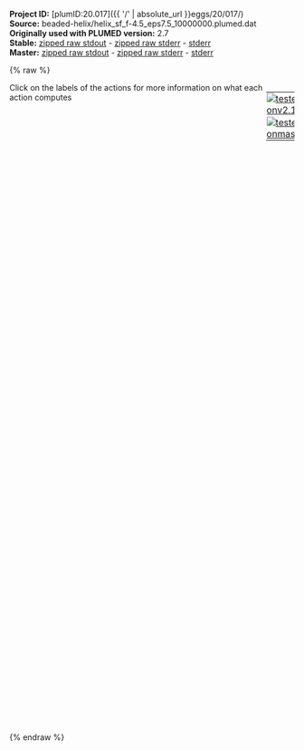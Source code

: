 **Project ID:** [plumID:20.017]({{ '/' | absolute_url }}eggs/20/017/)  
**Source:** beaded-helix/helix_sf_f-4.5_eps7.5_10000000.plumed.dat  
**Originally used with PLUMED version:** 2.7  
**Stable:** [zipped raw stdout](helix_sf_f-4.5_eps7.5_10000000.plumed.dat.plumed.stdout.txt.zip) - [zipped raw stderr](helix_sf_f-4.5_eps7.5_10000000.plumed.dat.plumed.stderr.txt.zip) - [stderr](helix_sf_f-4.5_eps7.5_10000000.plumed.dat.plumed.stderr)  
**Master:** [zipped raw stdout](helix_sf_f-4.5_eps7.5_10000000.plumed.dat.plumed_master.stdout.txt.zip) - [zipped raw stderr](helix_sf_f-4.5_eps7.5_10000000.plumed.dat.plumed_master.stderr.txt.zip) - [stderr](helix_sf_f-4.5_eps7.5_10000000.plumed.dat.plumed_master.stderr)  

{% raw %}
<div style="width: 100%; float:left">
<div style="width: 90%; float:left" id="value_details_data/beaded-helix/helix_sf_f-4.5_eps7.5_10000000.plumed.dat"> Click on the labels of the actions for more information on what each action computes </div>
<div style="width: 10%; float:left"><table><tr><td style="padding:1px"><a href="helix_sf_f-4.5_eps7.5_10000000.plumed.dat.plumed.stderr"><img src="https://img.shields.io/badge/v2.10-passing-green.svg" alt="tested onv2.10" /></a></td></tr><tr><td style="padding:1px"><a href="helix_sf_f-4.5_eps7.5_10000000.plumed.dat.plumed_master.stderr"><img src="https://img.shields.io/badge/master-passing-green.svg" alt="tested onmaster" /></a></td></tr></table></div></div>
<pre style="width=97%;">
<span style="color:blue" class="comment">#UNITS LENGTH=A TIME=fs ENERGY=kcal/mol</span>
<br/><b name="data/beaded-helix/helix_sf_f-4.5_eps7.5_10000000.plumed.datb1" onclick='showPath("data/beaded-helix/helix_sf_f-4.5_eps7.5_10000000.plumed.dat","data/beaded-helix/helix_sf_f-4.5_eps7.5_10000000.plumed.datb1","data/beaded-helix/helix_sf_f-4.5_eps7.5_10000000.plumed.datb1","violet")'>b1</b><span style="display:none;" id="data/beaded-helix/helix_sf_f-4.5_eps7.5_10000000.plumed.datb1">The GROUP action with label <b>b1</b> calculates the following quantities:<table  align="center" frame="void" width="95%" cellpadding="5%"><tr><td width="5%"><b> Quantity </b>  </td><td width="5%"><b> Type </b>  </td><td><b> Description </b> </td></tr><tr><td width="5%">b1</td><td width="5%"><font color="violet">atoms</font></td><td>indices of atoms specified in GROUP</td></tr></table></span>: <span class="plumedtooltip" style="color:green">GROUP<span class="right">Define a group of atoms so that a particular list of atoms can be referenced with a single label in definitions of CVs or virtual atoms. <a href="https://www.plumed.org/doc-master/user-doc/html/_g_r_o_u_p.html" style="color:green">More details</a><i></i></span></span> <span class="plumedtooltip">ATOMS<span class="right">the numerical indexes for the set of atoms in the group<i></i></span></span>=1
<b name="data/beaded-helix/helix_sf_f-4.5_eps7.5_10000000.plumed.datb2" onclick='showPath("data/beaded-helix/helix_sf_f-4.5_eps7.5_10000000.plumed.dat","data/beaded-helix/helix_sf_f-4.5_eps7.5_10000000.plumed.datb2","data/beaded-helix/helix_sf_f-4.5_eps7.5_10000000.plumed.datb2","violet")'>b2</b><span style="display:none;" id="data/beaded-helix/helix_sf_f-4.5_eps7.5_10000000.plumed.datb2">The GROUP action with label <b>b2</b> calculates the following quantities:<table  align="center" frame="void" width="95%" cellpadding="5%"><tr><td width="5%"><b> Quantity </b>  </td><td width="5%"><b> Type </b>  </td><td><b> Description </b> </td></tr><tr><td width="5%">b2</td><td width="5%"><font color="violet">atoms</font></td><td>indices of atoms specified in GROUP</td></tr></table></span>: <span class="plumedtooltip" style="color:green">GROUP<span class="right">Define a group of atoms so that a particular list of atoms can be referenced with a single label in definitions of CVs or virtual atoms. <a href="https://www.plumed.org/doc-master/user-doc/html/_g_r_o_u_p.html" style="color:green">More details</a><i></i></span></span> <span class="plumedtooltip">ATOMS<span class="right">the numerical indexes for the set of atoms in the group<i></i></span></span>=12
<b name="data/beaded-helix/helix_sf_f-4.5_eps7.5_10000000.plumed.datcas" onclick='showPath("data/beaded-helix/helix_sf_f-4.5_eps7.5_10000000.plumed.dat","data/beaded-helix/helix_sf_f-4.5_eps7.5_10000000.plumed.datcas","data/beaded-helix/helix_sf_f-4.5_eps7.5_10000000.plumed.datcas","violet")'>cas</b><span style="display:none;" id="data/beaded-helix/helix_sf_f-4.5_eps7.5_10000000.plumed.datcas">The GROUP action with label <b>cas</b> calculates the following quantities:<table  align="center" frame="void" width="95%" cellpadding="5%"><tr><td width="5%"><b> Quantity </b>  </td><td width="5%"><b> Type </b>  </td><td><b> Description </b> </td></tr><tr><td width="5%">cas</td><td width="5%"><font color="violet">atoms</font></td><td>indices of atoms specified in GROUP</td></tr></table></span>: <span class="plumedtooltip" style="color:green">GROUP<span class="right">Define a group of atoms so that a particular list of atoms can be referenced with a single label in definitions of CVs or virtual atoms. <a href="https://www.plumed.org/doc-master/user-doc/html/_g_r_o_u_p.html" style="color:green">More details</a><i></i></span></span> <span class="plumedtooltip">ATOMS<span class="right">the numerical indexes for the set of atoms in the group<i></i></span></span>=1-12

<b name="data/beaded-helix/helix_sf_f-4.5_eps7.5_10000000.plumed.datdend" onclick='showPath("data/beaded-helix/helix_sf_f-4.5_eps7.5_10000000.plumed.dat","data/beaded-helix/helix_sf_f-4.5_eps7.5_10000000.plumed.datdend","data/beaded-helix/helix_sf_f-4.5_eps7.5_10000000.plumed.datdend","black")'>dend</b><span style="display:none;" id="data/beaded-helix/helix_sf_f-4.5_eps7.5_10000000.plumed.datdend">The DISTANCE action with label <b>dend</b> calculates the following quantities:<table  align="center" frame="void" width="95%" cellpadding="5%"><tr><td width="5%"><b> Quantity </b>  </td><td width="5%"><b> Type </b>  </td><td><b> Description </b> </td></tr><tr><td width="5%">dend</td><td width="5%"><font color="black">scalar</font></td><td>the DISTANCE between this pair of atoms</td></tr></table></span>: <span class="plumedtooltip" style="color:green">DISTANCE<span class="right">Calculate the distance between a pair of atoms. <a href="https://www.plumed.org/doc-master/user-doc/html/_d_i_s_t_a_n_c_e.html" style="color:green">More details</a><i></i></span></span> <span class="plumedtooltip">ATOMS<span class="right">the pair of atom that we are calculating the distance between<i></i></span></span>=<b name="data/beaded-helix/helix_sf_f-4.5_eps7.5_10000000.plumed.datb1">b1</b>,<b name="data/beaded-helix/helix_sf_f-4.5_eps7.5_10000000.plumed.datb2">b2</b>
<b name="data/beaded-helix/helix_sf_f-4.5_eps7.5_10000000.plumed.datrg" onclick='showPath("data/beaded-helix/helix_sf_f-4.5_eps7.5_10000000.plumed.dat","data/beaded-helix/helix_sf_f-4.5_eps7.5_10000000.plumed.datrg","data/beaded-helix/helix_sf_f-4.5_eps7.5_10000000.plumed.datrg","black")'>rg</b><span style="display:none;" id="data/beaded-helix/helix_sf_f-4.5_eps7.5_10000000.plumed.datrg">The GYRATION action with label <b>rg</b> calculates the following quantities:<table  align="center" frame="void" width="95%" cellpadding="5%"><tr><td width="5%"><b> Quantity </b>  </td><td width="5%"><b> Type </b>  </td><td><b> Description </b> </td></tr><tr><td width="5%">rg</td><td width="5%"><font color="black">scalar</font></td><td>the radius of gyration</td></tr></table></span>: <span class="plumedtooltip" style="color:green">GYRATION<span class="right">Calculate the radius of gyration, or other properties related to it. <a href="https://www.plumed.org/doc-master/user-doc/html/_g_y_r_a_t_i_o_n.html" style="color:green">More details</a><i></i></span></span> <span class="plumedtooltip">TYPE<span class="right"> The type of calculation relative to the Gyration Tensor you want to perform<i></i></span></span>=RADIUS <span class="plumedtooltip">ATOMS<span class="right">the group of atoms that you are calculating the Gyration Tensor for<i></i></span></span>=<b name="data/beaded-helix/helix_sf_f-4.5_eps7.5_10000000.plumed.datcas">cas</b>
<span class="plumedtooltip" style="color:green">ENERGY<span class="right">Calculate the total potential energy of the simulation box. <a href="https://www.plumed.org/doc-master/user-doc/html/_e_n_e_r_g_y.html" style="color:green">More details</a><i></i></span></span> <span class="plumedtooltip">LABEL<span class="right">a label for the action so that its output can be referenced in the input to other actions<i></i></span></span>=<b name="data/beaded-helix/helix_sf_f-4.5_eps7.5_10000000.plumed.daten" onclick='showPath("data/beaded-helix/helix_sf_f-4.5_eps7.5_10000000.plumed.dat","data/beaded-helix/helix_sf_f-4.5_eps7.5_10000000.plumed.daten","data/beaded-helix/helix_sf_f-4.5_eps7.5_10000000.plumed.daten","black")'>en</b><span style="display:none;" id="data/beaded-helix/helix_sf_f-4.5_eps7.5_10000000.plumed.daten">The ENERGY action with label <b>en</b> calculates the following quantities:<table  align="center" frame="void" width="95%" cellpadding="5%"><tr><td width="5%"><b> Quantity </b>  </td><td width="5%"><b> Type </b>  </td><td><b> Description </b> </td></tr><tr><td width="5%">en</td><td width="5%"><font color="black">scalar</font></td><td>the internal energy</td></tr></table></span>
<br/><span style="color:blue" class="comment">#The conversion factor is 69.4786 pN = 1 kcal/mol/Angstrom</span>
<span style="color:blue" class="comment">#100pN = 1.4425 kcal/mol/A</span>
<b name="data/beaded-helix/helix_sf_f-4.5_eps7.5_10000000.plumed.datp" onclick='showPath("data/beaded-helix/helix_sf_f-4.5_eps7.5_10000000.plumed.dat","data/beaded-helix/helix_sf_f-4.5_eps7.5_10000000.plumed.datp","data/beaded-helix/helix_sf_f-4.5_eps7.5_10000000.plumed.datp","black")'>p</b><span style="display:none;" id="data/beaded-helix/helix_sf_f-4.5_eps7.5_10000000.plumed.datp">The RESTRAINT action with label <b>p</b> calculates the following quantities:<table  align="center" frame="void" width="95%" cellpadding="5%"><tr><td width="5%"><b> Quantity </b>  </td><td width="5%"><b> Type </b>  </td><td><b> Description </b> </td></tr><tr><td width="5%">p.bias</td><td width="5%"><font color="black">scalar</font></td><td>the instantaneous value of the bias potential</td></tr><tr><td width="5%">p.force2</td><td width="5%"><font color="black">scalar</font></td><td>the instantaneous value of the squared force due to this bias potential</td></tr></table></span>: <span class="plumedtooltip" style="color:green">RESTRAINT<span class="right">Adds harmonic and/or linear restraints on one or more variables. <a href="https://www.plumed.org/doc-master/user-doc/html/_r_e_s_t_r_a_i_n_t.html" style="color:green">More details</a><i></i></span></span> ...
    <span class="plumedtooltip">ARG<span class="right">the values the harmonic restraint acts upon<i></i></span></span>=<b name="data/beaded-helix/helix_sf_f-4.5_eps7.5_10000000.plumed.datdend">dend</b>
    <span class="plumedtooltip">AT<span class="right">the position of the restraint<i></i></span></span>=0
    <span class="plumedtooltip">SLOPE<span class="right"> specifies that the restraint is linear and what the values of the force constants on each of the variables are<i></i></span></span>=-4.5
    <span class="plumedtooltip">KAPPA<span class="right"> specifies that the restraint is harmonic and what the values of the force constants on each of the variables are<i></i></span></span>=0
... p:
<br/><span class="plumedtooltip" style="color:green">PRINT<span class="right">Print quantities to a file. <a href="https://www.plumed.org/doc-master/user-doc/html/_p_r_i_n_t.html" style="color:green">More details</a><i></i></span></span> <span class="plumedtooltip">ARG<span class="right">the labels of the values that you would like to print to the file<i></i></span></span>=<b name="data/beaded-helix/helix_sf_f-4.5_eps7.5_10000000.plumed.datdend">dend</b>,<b name="data/beaded-helix/helix_sf_f-4.5_eps7.5_10000000.plumed.daten">en</b>,<b name="data/beaded-helix/helix_sf_f-4.5_eps7.5_10000000.plumed.datp">p.bias</b>,<b name="data/beaded-helix/helix_sf_f-4.5_eps7.5_10000000.plumed.datp">p.force2</b> <span class="plumedtooltip">STRIDE<span class="right"> the frequency with which the quantities of interest should be output<i></i></span></span>=1000 <span class="plumedtooltip">FILE<span class="right">the name of the file on which to output these quantities<i></i></span></span>=helix_sf_f-4.5_eps7.5_10000000.en.colvars.dat <span class="plumedtooltip">FMT<span class="right">the format that should be used to output real numbers<i></i></span></span>=%8.4f
</pre>
{% endraw %}

